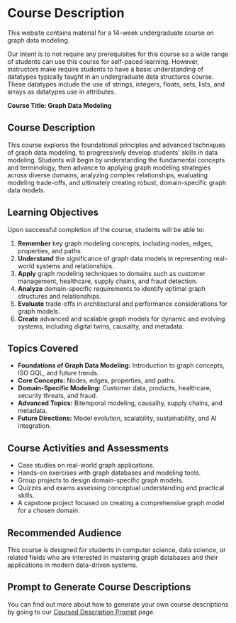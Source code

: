 # Course Description

This website contains material for a 14-week undergraduate course on graph data modeling.

Our intent is to not require any prerequisites for this course so a wide range
of students can use this course for self-paced learning.  However, instructors
make require students to have a basic understanding of datatypes typically taught
in an undergraduate data structures course.  These datatypes include the use of strings, integers, floats, sets, lists, and arrays as datatypes use in attributes.

**Course Title: Graph Data Modeling**

## Course Description

This course explores the foundational principles and advanced techniques of graph data modeling, to progressively develop students' skills in data modeling. Students will begin by understanding the fundamental concepts and terminology, then advance to applying graph modeling strategies across diverse domains, analyzing complex relationships, evaluating modeling trade-offs, and ultimately creating robust, domain-specific graph data models.

## Learning Objectives

Upon successful completion of the course, students will be able to:

1.  **Remember** key graph modeling concepts, including nodes, edges, properties, and paths.
2.  **Understand** the significance of graph data models in representing real-world systems and relationships.
3.  **Apply** graph modeling techniques to domains such as customer management, healthcare, supply chains, and fraud detection.
4.  **Analyze** domain-specific requirements to identify optimal graph structures and relationships.
5.  **Evaluate** trade-offs in architectural and performance considerations for graph models.
6.  **Create** advanced and scalable graph models for dynamic and evolving systems, including digital twins, causality, and metadata.

## Topics Covered

-   **Foundations of Graph Data Modeling:** Introduction to graph concepts, ISO GQL, and future trends.
-   **Core Concepts:** Nodes, edges, properties, and paths.
-   **Domain-Specific Modeling:** Customer data, products, healthcare, security threats, and fraud.
-   **Advanced Topics:** Bitemporal modeling, causality, supply chains, and metadata.
-   **Future Directions:** Model evolution, scalability, sustainability, and AI integration.

## Course Activities and Assessments

-   Case studies on real-world graph applications.
-   Hands-on exercises with graph databases and modeling tools.
-   Group projects to design domain-specific graph models.
-   Quizzes and exams assessing conceptual understanding and practical skills.
-   A capstone project focused on creating a comprehensive graph model for a chosen domain.

## Recommended Audience

This course is designed for students in computer science, data science, or related fields who are interested in mastering graph databases and their applications in modern data-driven systems.

## Prompt to Generate Course Descriptions

You can find out more about how to generate your own course descriptions
by going to our [Coursed Description Prompt](./prompts/01-course-description.md) page.